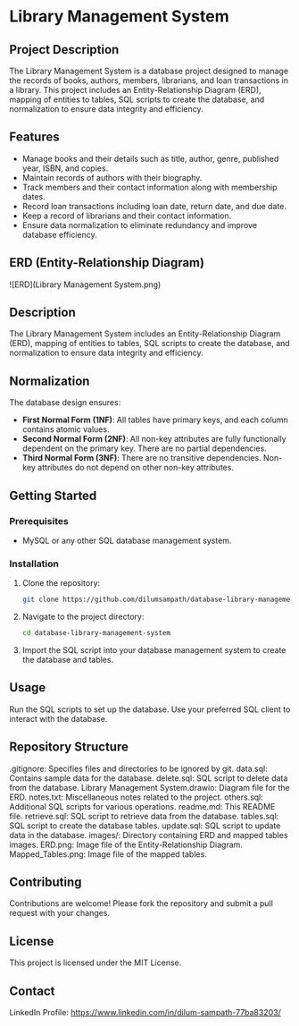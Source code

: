 # Library Management System

## Project Description

The Library Management System is a database project designed to manage the records of books, authors, members, librarians, and loan transactions in a library. This project includes an Entity-Relationship Diagram (ERD), mapping of entities to tables, SQL scripts to create the database, and normalization to ensure data integrity and efficiency.

## Features

- Manage books and their details such as title, author, genre, published year, ISBN, and copies.
- Maintain records of authors with their biography.
- Track members and their contact information along with membership dates.
- Record loan transactions including loan date, return date, and due date.
- Keep a record of librarians and their contact information.
- Ensure data normalization to eliminate redundancy and improve database efficiency.

## ERD (Entity-Relationship Diagram)

![ERD](Library Management System.png)

## Description

The Library Management System includes an Entity-Relationship Diagram (ERD), mapping of entities to tables, SQL scripts to create the database, and normalization to ensure data integrity and efficiency.

## Normalization

The database design ensures:

- **First Normal Form (1NF)**: All tables have primary keys, and each column contains atomic values.
- **Second Normal Form (2NF)**: All non-key attributes are fully functionally dependent on the primary key. There are no partial dependencies.
- **Third Normal Form (3NF)**: There are no transitive dependencies. Non-key attributes do not depend on other non-key attributes.

## Getting Started

### Prerequisites

- MySQL or any other SQL database management system.

### Installation

1. Clone the repository:
   ```sh
   git clone https://github.com/dilumsampath/database-library-management-system.git

2. Navigate to the project directory:
   ```sh
   cd database-library-management-system

3. Import the SQL script into your database management system to create the database and tables.

## Usage

Run the SQL scripts to set up the database.
Use your preferred SQL client to interact with the database.

## Repository Structure

.gitignore: Specifies files and directories to be ignored by git.
data.sql: Contains sample data for the database.
delete.sql: SQL script to delete data from the database.
Library Management System.drawio: Diagram file for the ERD.
notes.txt: Miscellaneous notes related to the project.
others.sql: Additional SQL scripts for various operations.
readme.md: This README file.
retrieve.sql: SQL script to retrieve data from the database.
tables.sql: SQL script to create the database tables.
update.sql: SQL script to update data in the database.
images/: Directory containing ERD and mapped tables images.
ERD.png: Image file of the Entity-Relationship Diagram.
Mapped_Tables.png: Image file of the mapped tables.

## Contributing

Contributions are welcome! Please fork the repository and submit a pull request with your changes.

## License
This project is licensed under the MIT License.

## Contact
LinkedIn Profile: https://www.linkedin.com/in/dilum-sampath-77ba83203/ 


